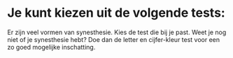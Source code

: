 # Je kunt kiezen uit de volgende tests:

Er zijn veel vormen van synesthesie. Kies de test die bij je past. Weet je nog niet of je synesthesie hebt? Doe dan de letter en cijfer-kleur test voor een zo goed mogelijke inschatting.

<tests list="cijfers,graphemes-kids,vowels,maanden,days-kids"></tests>
